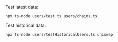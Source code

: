 Test latest data: 
```
npx ts-node users/test.ts users/chains.ts
```

Test historical data:
```
npx ts-node users/testHistoricalUsers.ts uniswap
```
